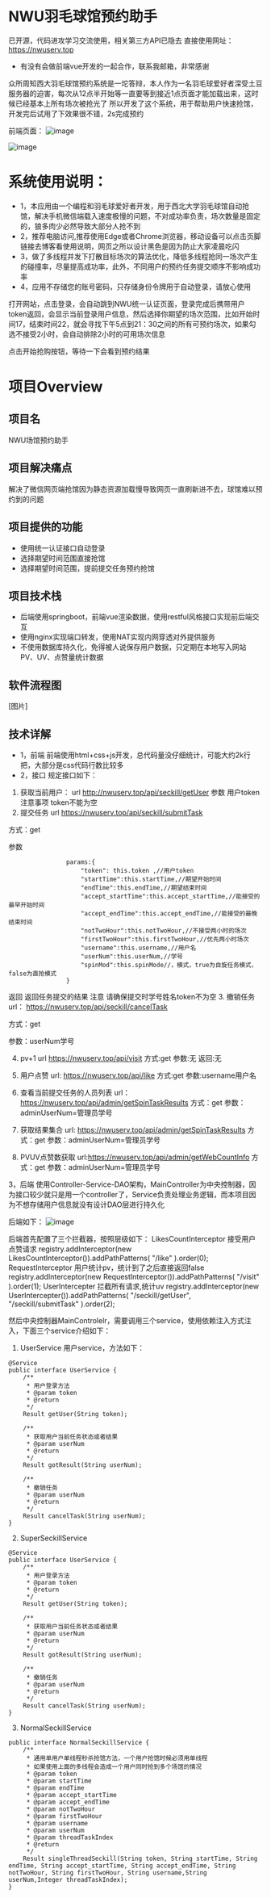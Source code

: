 # NWU羽毛球馆预约助手
已开源，代码进攻学习交流使用，相关第三方API已隐去
直接使用网址：https://nwuserv.top

- 有没有会做前端vue开发的一起合作，联系我邮箱，非常感谢


众所周知西大羽毛球馆预约系统是一坨答辩，本人作为一名羽毛球爱好者深受土豆服务器的迫害，每次从12点半开始等一直要等到接近1点页面才能加载出来，这时候已经基本上所有场次被抢光了
所以开发了这个系统，用于帮助用户快速抢馆，开发完后试用了下效果很不错，2s完成预约

前端页面：
![image](https://github.com/Oyzmandias/NWU_BRS_assistant/assets/69197910/f84c5a37-ed4a-4088-925f-6bcc25588d22)

![image](https://github.com/Oyzmandias/NWU_BRS_assistant/assets/69197910/8a5eaa87-023e-4f59-b923-3d1f4eed24f1)


# 系统使用说明：
- 1，本应用由一个编程和羽毛球爱好者开发，用于西北大学羽毛球馆自动抢馆，解决手机微信端载入速度极慢的问题，不对成功率负责，场次数量是固定的，狼多肉少必然导致大部分人抢不到
- 2，推荐电脑访问,推荐使用Edge或者Chrome浏览器，移动设备可以点击页脚链接去博客看使用说明，网页之所以设计黑色是因为防止大家凌晨吃闪
- 3，做了多线程并发下打散目标场次的算法优化，降低多线程抢同一场次产生的碰撞率，尽量提高成功率，此外，不同用户的预约任务提交顺序不影响成功率
- 4，应用不存储您的账号密码，只存储身份令牌用于自动登录，请放心使用

打开网站，点击登录，会自动跳到NWU统一认证页面，登录完成后携带用户token返回，会显示当前登录用户信息，然后选择你期望的场次范围，比如开始时间17，结束时间22，就会寻找下午5点到21：30之间的所有可预约场次，如果勾选不接受2小时，会自动排除2小时的可用场次信息

点击开始抢购按钮，等待一下会看到预约结果


# 项目Overview
## 项目名
NWU场馆预约助手
## 项目解决痛点
解决了微信网页端抢馆因为静态资源加载慢导致网页一直刷新进不去，球馆难以预约到的问题
## 项目提供的功能
- 使用统一认证接口自动登录
- 选择期望时间范围直接抢馆
- 选择期望时间范围，提前提交任务预约抢馆
## 项目技术栈
- 后端使用springboot，前端vue渲染数据，使用restful风格接口实现前后端交互
- 使用nginx实现端口转发，使用NAT实现内网穿透对外提供服务
- 不使用数据库持久化，免得被人说保存用户数据，只定期在本地写入网站PV、UV、点赞量统计数据
## 软件流程图
[图片]
## 技术详解
- 1，前端
前端使用html+css+js开发，总代码量没仔细统计，可能大约2k行把，大部分是css代码行数比较多
- 2，接口
规定接口如下：
1. 获取当前用户：
url
http://nwuserv.top/api/seckill/getUser
参数
用户token
注意事项
token不能为空
2. 提交任务
url
 https://nwuserv.top/api/seckill/submitTask

方式：get

参数
```
                params:{
                    "token": this.token ,//用户token
                    "startTime":this.startTime,//期望开始时间
                    "endTime":this.endTime,//期望结束时间
                    "accept_startTime":this.accept_startTime,//能接受的最早开始时间
                    "accept_endTime":this.accept_endTime,//能接受的最晚结束时间
                    "notTwoHour":this.notTwoHour,//不接受两小时的场次
                    "firstTwoHour":this.firstTwoHour,//优先两小时场次
                    "username":this.username,//用户名
                    "userNum":this.userNum,//学号
                    "spinMod":this.spinMode//，模式，true为自旋任务模式，false为直抢模式
                }
```
返回
返回任务提交的结果
注意
请确保提交时学号姓名token不为空
3. 撤销任务
url： https://nwuserv.top/api/seckill/cancelTask

方式：get

参数：userNum学号

4. pv+1
url
 https://nwuserv.top/api/visit
方式:get
参数:无
返回:无
5. 用户点赞
url: https://nwuserv.top/api/like
方式:get
参数:username用户名
6. 查看当前提交任务的人员列表
url： https://nwuserv.top/api/admin/getSpinTaskResults
方式：get
参数：adminUserNum=管理员学号

7. 获取结果集合
url: https://nwuserv.top/api/admin/getSpinTaskResults
方式：get
参数：adminUserNum=管理员学号
9. PVUV点赞数获取
url:https://nwuserv.top/api/admin/getWebCountInfo
方式：get
参数：adminUserNum=管理员学号

3，后端
使用Controller-Service-DAO架构，MainController为中央控制器，因为接口较少就只是用一个controller了，Service负责处理业务逻辑，而本项目因为不想存储用户信息就没有设计DAO层进行持久化

后端如下：
![image](https://github.com/Oyzmandias/NWU_BRS_assistant/assets/69197910/0fe5c22b-d634-4473-b719-9acb809e113d)


后端首先配置了三个拦截器，按照层级如下：
LikesCountInterceptor
接受用户点赞请求
registry.addInterceptor(new LikesCountInterceptor()).addPathPatterns(
        "/like"
).order(0);
RequestInterceptor
用户统计pv，统计到了之后直接返回false
registry.addInterceptor(new RequestInterceptor()).addPathPatterns(
        "/visit"
).order(1);
UserIntercepter
拦截所有请求,统计uv
registry.addInterceptor(new UserIntercepter()).addPathPatterns(
        "/seckill/getUser",
        "/seckill/submitTask"
).order(2);

然后中央控制器MainControlelr，需要调用三个service，使用依赖注入方式注入，下面三个service介绍如下：
1. UserService
用户service，方法如下：
```
@Service
public interface UserService {
    /**
     * 用户登录方法
     * @param token
     * @return
     */
    Result getUser(String token);

    /**
     * 获取用户当前任务状态或者结果
     * @param userNum
     * @return
     */
    Result gotResult(String userNum);

    /**
     * 撤销任务
     * @param userNum 
     * @return
     */
    Result cancelTask(String userNum);
}
```
2. SuperSeckillService
```
@Service
public interface UserService {
    /**
     * 用户登录方法
     * @param token
     * @return
     */
    Result getUser(String token);

    /**
     * 获取用户当前任务状态或者结果
     * @param userNum
     * @return
     */
    Result gotResult(String userNum);

    /**
     * 撤销任务
     * @param userNum 
     * @return
     */
    Result cancelTask(String userNum);
}
```
3. NormalSeckillService
```
public interface NormalSeckillService {
    /**
     * 通用单用户单线程秒杀抢馆方法，一个用户抢馆时候必须用单线程
     * 如果使用上面的多线程会造成一个用户同时抢到多个场馆的情况
     * @param token 
     * @param startTime
     * @param endTime
     * @param accept_startTime
     * @param accept_endTime
     * @param notTwoHour
     * @param firstTwoHour
     * @param username
     * @param userNum
     * @param threadTaskIndex
     * @return
     */
    Result singleThreadSeckill(String token, String startTime, String endTime, String accept_startTime, String accept_endTime, String notTwoHour, String firstTwoHour, String username,String userNum,Integer threadTaskIndex);
}

```

